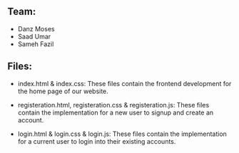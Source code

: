 ## Team:

* Danz Moses
* Saad Umar
* Sameh Fazil

## Files:

* index.html & index.css: These files contain the frontend development for the home page of our website.

* registeration.html, registeration.css & registeration.js: These files contain the implementation for a new user to signup and create an account.

* login.html & login.css & login.js: These files contain the implementation for a current user to login into their existing accounts.